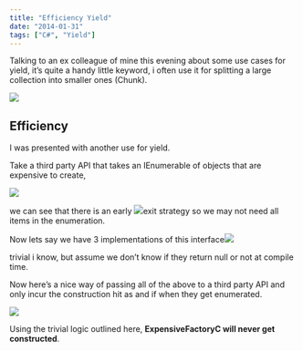 ```yaml
---
title: "Efficiency Yield"
date: "2014-01-31"
tags: ["C#", "Yield"]
---
```


Talking to an ex colleague of mine this evening about some use cases for yield, it’s quite a handy little keyword, i often use it for splitting a large collection into smaller ones (Chunk).

![](/images/./image.axd?picture=image_thumb_286.png)

## Efficiency

I was presented with another use for yield.

Take a third party API that takes an IEnumerable of objects that are expensive to create, 

![](/images/./image.axd?picture=image_thumb_287.png)

we can see that there is an early ![](/images/./image.axd?picture=image_thumb_291.png)exit strategy so we may not need all items in the enumeration.

Now lets say we have 3 implementations of this interface![](/images/./image.axd?picture=image_thumb_289.png)

trivial i know, but assume we don’t know if they return null or not at compile time.

Now here’s a nice way of passing all of the above to a third party API and only incur the construction hit as and if when they get enumerated.

![](/images/./image.axd?picture=image_thumb_290.png)

Using the trivial logic outlined here, **ExpensiveFactoryC will never get constructed**.
